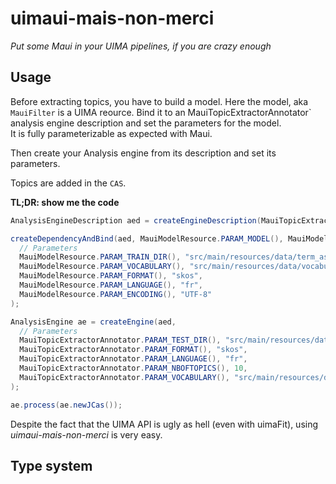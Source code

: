 # uimaui-mais-non-merci

*Put some Maui in your UIMA pipelines, if you are crazy enough*

## Usage

Before extracting topics, you have to build a model.
Here the model, aka `MauiFilter` is a UIMA reource.
Bind it to an MauiTopicExtractorAnnotator` analysis engine description and set the parameters for the model.  
It is fully parameterizable as expected with Maui.

Then create your Analysis engine from its description and set its parameters.

Topics are added in the `CAS`.
 
**TL;DR: show me the code**

```java
AnalysisEngineDescription aed = createEngineDescription(MauiTopicExtractorAnnotator.class);

createDependencyAndBind(aed, MauiModelResource.PARAM_MODEL(), MauiModelResource.class, MauiModelResource.PARAM_MODEL(),
  // Parameters
  MauiModelResource.PARAM_TRAIN_DIR(), "src/main/resources/data/term_assignment/train_fr",
  MauiModelResource.PARAM_VOCABULARY(), "src/main/resources/data/vocabularies/agrovoc_fr.rdf.gz",
  MauiModelResource.PARAM_FORMAT(), "skos",
  MauiModelResource.PARAM_LANGUAGE(), "fr",
  MauiModelResource.PARAM_ENCODING(), "UTF-8"
);

AnalysisEngine ae = createEngine(aed,
  // Parameters
  MauiTopicExtractorAnnotator.PARAM_TEST_DIR(), "src/main/resources/data/term_assignment/test_fr",
  MauiTopicExtractorAnnotator.PARAM_FORMAT(), "skos",
  MauiTopicExtractorAnnotator.PARAM_LANGUAGE(), "fr",
  MauiTopicExtractorAnnotator.PARAM_NBOFTOPICS(), 10,
  MauiTopicExtractorAnnotator.PARAM_VOCABULARY(), "src/main/resources/data/vocabularies/agrovoc_fr.rdf.gz"
);

ae.process(ae.newJCas());
```

Despite the fact that the UIMA API is ugly as hell (even with uimaFit), using *uimaui-mais-non-merci* is very easy.

## Type system


